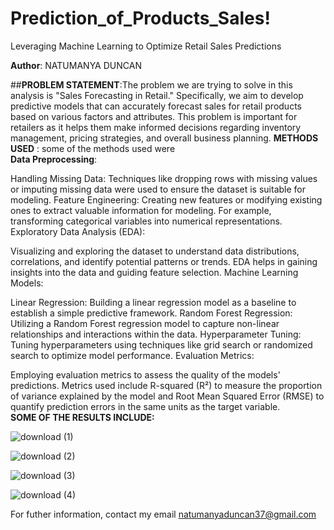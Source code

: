 # Prediction_of_Products_Sales!
Leveraging Machine Learning to Optimize Retail Sales Predictions  
 
**Author**: NATUMANYA DUNCAN  

##**PROBLEM STATEMENT**:The problem we are trying to solve in this analysis is "Sales Forecasting in Retail." Specifically, we aim to develop predictive models that can accurately forecast sales for retail products based on various factors and attributes. This problem is important for retailers as it helps them make informed decisions regarding inventory management, pricing strategies, and overall business planning.
**METHODS USED** : some of the methods used were  
**Data Preprocessing**:

Handling Missing Data: Techniques like dropping rows with missing values or imputing missing data were used to ensure the dataset is suitable for modeling.
Feature Engineering: Creating new features or modifying existing ones to extract valuable information for modeling. For example, transforming categorical variables into numerical representations.
Exploratory Data Analysis (EDA):

Visualizing and exploring the dataset to understand data distributions, correlations, and identify potential patterns or trends.
EDA helps in gaining insights into the data and guiding feature selection.
Machine Learning Models:

Linear Regression: Building a linear regression model as a baseline to establish a simple predictive framework.
Random Forest Regression: Utilizing a Random Forest regression model to capture non-linear relationships and interactions within the data.
Hyperparameter Tuning: Tuning hyperparameters using techniques like grid search or randomized search to optimize model performance.
Evaluation Metrics:

Employing evaluation metrics to assess the quality of the models' predictions.
Metrics used include R-squared (R²) to measure the proportion of variance explained by the model and Root Mean Squared Error (RMSE) to quantify prediction errors in the same units as the target variable.  
**SOME OF THE RESULTS INCLUDE:**  

![download (1)](https://github.com/NatumanyaDuncan/Prediction_of_Products_Sales/assets/98535868/e225eb85-ea10-4666-a7e9-07839a3b9e08)

![download (2)](https://github.com/NatumanyaDuncan/Prediction_of_Products_Sales/assets/98535868/78481ca2-978c-4193-87b3-ef98b7ad303d)

![download (3)](https://github.com/NatumanyaDuncan/Prediction_of_Products_Sales/assets/98535868/d79ff005-4b0e-4b67-a53a-8a97de01b725)

![download (4)](https://github.com/NatumanyaDuncan/Prediction_of_Products_Sales/assets/98535868/3be7a58a-440b-4441-ba06-19048764c4d8)

  
For futher information, contact my email natumanyaduncan37@gmail.com
